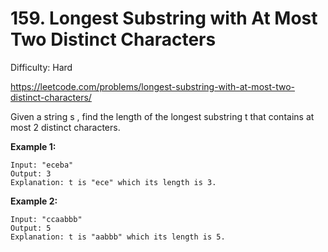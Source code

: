 # 159. Longest Substring with At Most Two Distinct Characters

Difficulty: Hard

https://leetcode.com/problems/longest-substring-with-at-most-two-distinct-characters/

Given a string s , find the length of the longest substring t  that contains at most 2 distinct characters.

**Example 1:**
```
Input: "eceba"
Output: 3
Explanation: t is "ece" which its length is 3.
```

**Example 2:**
```
Input: "ccaabbb"
Output: 5
Explanation: t is "aabbb" which its length is 5.
```
